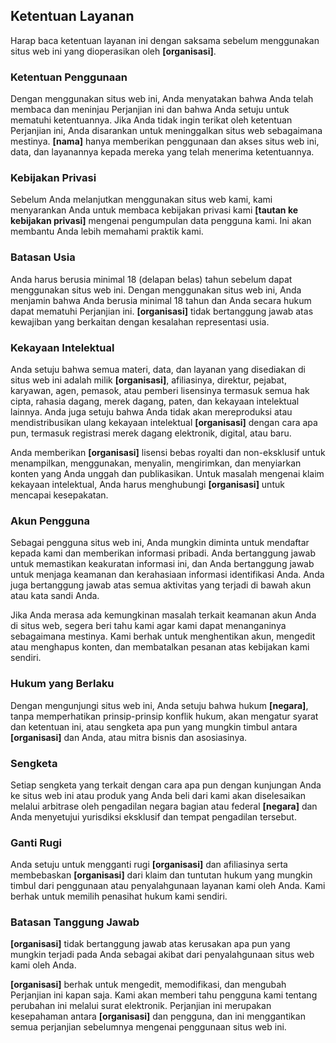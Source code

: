 ## Ketentuan Layanan

Harap baca ketentuan layanan ini dengan saksama sebelum menggunakan situs web ini yang dioperasikan oleh <b>[organisasi]</b>.

### Ketentuan Penggunaan

Dengan menggunakan situs web ini, Anda menyatakan bahwa Anda telah membaca dan meninjau Perjanjian ini dan bahwa Anda setuju untuk mematuhi ketentuannya. Jika Anda tidak ingin terikat oleh ketentuan Perjanjian ini, Anda disarankan untuk meninggalkan situs web sebagaimana mestinya. <b>[nama]</b> hanya memberikan penggunaan dan akses situs web ini, data, dan layanannya kepada mereka yang telah menerima ketentuannya.

### Kebijakan Privasi

Sebelum Anda melanjutkan menggunakan situs web kami, kami menyarankan Anda untuk membaca kebijakan privasi kami <b>[tautan ke kebijakan privasi]</b> mengenai pengumpulan data pengguna kami. Ini akan membantu Anda lebih memahami praktik kami.

### Batasan Usia

Anda harus berusia minimal 18 (delapan belas) tahun sebelum dapat menggunakan situs web ini. Dengan menggunakan situs web ini, Anda menjamin bahwa Anda berusia minimal 18 tahun dan Anda secara hukum dapat mematuhi Perjanjian ini. <b>[organisasi]</b> tidak bertanggung jawab atas kewajiban yang berkaitan dengan kesalahan representasi usia.

### Kekayaan Intelektual

Anda setuju bahwa semua materi, data, dan layanan yang disediakan di situs web ini adalah milik <b>[organisasi]</b>, afiliasinya, direktur, pejabat, karyawan, agen, pemasok, atau pemberi lisensinya termasuk semua hak cipta, rahasia dagang, merek dagang, paten, dan kekayaan intelektual lainnya. Anda juga setuju bahwa Anda tidak akan mereproduksi atau mendistribusikan ulang kekayaan intelektual <b>[organisasi]</b> dengan cara apa pun, termasuk registrasi merek dagang elektronik, digital, atau baru.

Anda memberikan <b>[organisasi]</b> lisensi bebas royalti dan non-eksklusif untuk menampilkan, menggunakan, menyalin, mengirimkan, dan menyiarkan konten yang Anda unggah dan publikasikan. Untuk masalah mengenai klaim kekayaan intelektual, Anda harus menghubungi <b>[organisasi]</b> untuk mencapai kesepakatan.

### Akun Pengguna

Sebagai pengguna situs web ini, Anda mungkin diminta untuk mendaftar kepada kami dan memberikan informasi pribadi. Anda bertanggung jawab untuk memastikan keakuratan informasi ini, dan Anda bertanggung jawab untuk menjaga keamanan dan kerahasiaan informasi identifikasi Anda. Anda juga bertanggung jawab atas semua aktivitas yang terjadi di bawah akun atau kata sandi Anda.

Jika Anda merasa ada kemungkinan masalah terkait keamanan akun Anda di situs web, segera beri tahu kami agar kami dapat menanganinya sebagaimana mestinya. Kami berhak untuk menghentikan akun, mengedit atau menghapus konten, dan membatalkan pesanan atas kebijakan kami sendiri.

### Hukum yang Berlaku

Dengan mengunjungi situs web ini, Anda setuju bahwa hukum <b>[negara]</b>, tanpa memperhatikan prinsip-prinsip konflik hukum, akan mengatur syarat dan ketentuan ini, atau sengketa apa pun yang mungkin timbul antara <b>[organisasi]</b> dan Anda, atau mitra bisnis dan asosiasinya.

### Sengketa

Setiap sengketa yang terkait dengan cara apa pun dengan kunjungan Anda ke situs web ini atau produk yang Anda beli dari kami akan diselesaikan melalui arbitrase oleh pengadilan negara bagian atau federal <b>[negara]</b> dan Anda menyetujui yurisdiksi eksklusif dan tempat pengadilan tersebut.

### Ganti Rugi

Anda setuju untuk mengganti rugi <b>[organisasi]</b> dan afiliasinya serta membebaskan <b>[organisasi]</b> dari klaim dan tuntutan hukum yang mungkin timbul dari penggunaan atau penyalahgunaan layanan kami oleh Anda. Kami berhak untuk memilih penasihat hukum kami sendiri.

### Batasan Tanggung Jawab

<b>[organisasi]</b> tidak bertanggung jawab atas kerusakan apa pun yang mungkin terjadi pada Anda sebagai akibat dari penyalahgunaan situs web kami oleh Anda.

<b>[organisasi]</b> berhak untuk mengedit, memodifikasi, dan mengubah Perjanjian ini kapan saja. Kami akan memberi tahu pengguna kami tentang perubahan ini melalui surat elektronik. Perjanjian ini merupakan kesepahaman antara <b>[organisasi]</b> dan pengguna, dan ini menggantikan semua perjanjian sebelumnya mengenai penggunaan situs web ini.